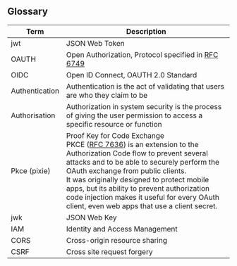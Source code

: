 ## Glossary
| Term            | Description                                                                                                                                                                                 |
|-----------------|---------------------------------------------------------------------------------------------------------------------------------------------------------------------------------------------|
| jwt             | JSON Web Token                                                                                                                                                                              |
| OAUTH           | Open Authorization, Protocol specified in [RFC 6749](https://tools.ietf.org/html/rfc6749)                                                                                                   |
| OIDC            | Open ID Connect, OAUTH 2.0 Standard                                                                                                                                                         |
| Authentication  | Authentication is the act of validating that users are who they claim to be                                                                                                                 |
| Authorisation   | Authorization in system security is the process of giving the user permission to access a specific resource or function                                                                     |
| Pkce (pixie)    | Proof Key for Code Exchange<br/>PKCE ([RFC 7636](https://tools.ietf.org/html/rfc6749)) is an extension to the Authorization Code flow to prevent several attacks and to be able to securely perform the OAuth exchange from public clients.<br/>It was originally designed to protect mobile apps, but its ability to prevent authorization code injection makes it useful for every OAuth client, even web apps that use a client secret.  |
| jwk             | JSON Web Key                                                                                                                                                                                |
| IAM             | Identity and Access Management                                                                                                                                                              |
| CORS            | Cross-origin resource sharing                                                                                                                                                               |
| CSRF            | Cross site request forgery                                                                                                                                                                  |
